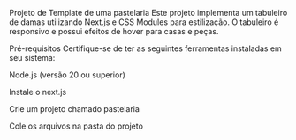 Projeto de Template de uma pastelaria
Este projeto implementa um tabuleiro de damas utilizando Next.js e CSS Modules para estilização. O tabuleiro é responsivo e possui efeitos de hover para casas e peças.

Pré-requisitos
Certifique-se de ter as seguintes ferramentas instaladas em seu sistema:

Node.js (versão 20 ou superior)

Instale o next.js

Crie um projeto chamado pastelaria

Cole os arquivos na pasta do projeto

